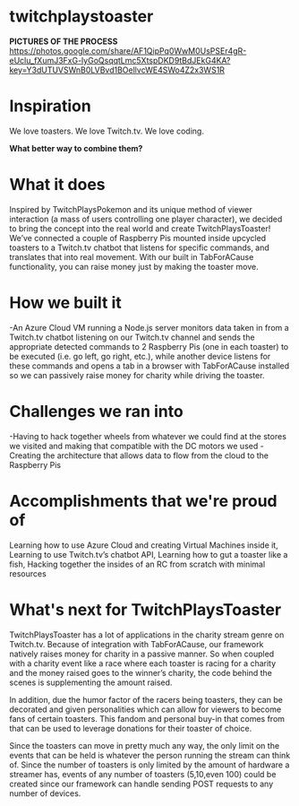 # twitchplaystoaster

**PICTURES OF THE PROCESS**
https://photos.google.com/share/AF1QipPq0WwM0UsPSEr4gR-eUclu_fXumJ3FxG-lyGoQsqqtLmc5XtspDKD9tBdJEkG4KA?key=Y3dUTUVSWnB0LVBvd1BOellvcWE4SWo4Z2x3WS1R

# Inspiration
We love toasters. We love Twitch.tv. We love coding.

**What better way to combine them?**

# What it does
Inspired by TwitchPlaysPokemon and its unique method of viewer interaction (a mass of users controlling one player character), we decided to bring the concept into the real world and create TwitchPlaysToaster! We’ve connected a couple of Raspberry Pis mounted inside upcycled toasters to a Twitch.tv chatbot that listens for specific commands, and translates that into real movement. With our built in TabForACause functionality, you can raise money just by making the toaster move.

# How we built it
-An Azure Cloud VM running a Node.js server monitors data taken in from a Twitch.tv chatbot listening on our Twitch.tv channel and sends the appropriate detected commands to 2 Raspberry Pis (one in each toaster) to be executed (i.e. go left, go right, etc.), while another device listens for these commands and opens a tab in a browser with TabForACause installed so we can passively raise money for charity while driving the toaster.

# Challenges we ran into
-Having to hack together wheels from whatever we could find at the stores we visited and making that compatible with the DC motors we used -Creating the architecture that allows data to flow from the cloud to the Raspberry Pis

# Accomplishments that we're proud of
Learning how to use Azure Cloud and creating Virtual Machines inside it, Learning to use Twitch.tv’s chatbot API, Learning how to gut a toaster like a fish, Hacking together the insides of an RC from scratch with minimal resources

# What's next for TwitchPlaysToaster
TwitchPlaysToaster has a lot of applications in the charity stream genre on Twitch.tv. Because of integration with TabForACause, our framework natively raises money for charity in a passive manner. So when coupled with a charity event like a race where each toaster is racing for a charity and the money raised goes to the winner’s charity, the code behind the scenes is supplementing the amount raised.

In addition, due the humor factor of the racers being toasters, they can be decorated and given personalities which can allow for viewers to become fans of certain toasters. This fandom and personal buy-in that comes from that can be used to leverage donations for their toaster of choice.

Since the toasters can move in pretty much any way, the only limit on the events that can be held is whatever the person running the stream can think of. Since the number of toasters is only limited by the amount of hardware a streamer has, events of any number of toasters (5,10,even 100) could be created since our framework can handle sending POST requests to any number of devices.
